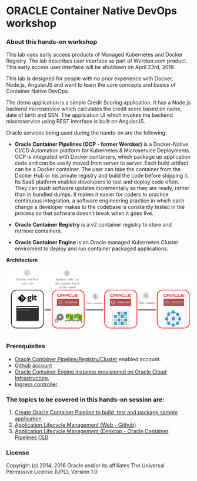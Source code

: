 # ORACLE Container Native DevOps workshop #

### About this hands-on workshop ###

This lab uses early access products of Managed Kubernetes and Docker Registry. The lab describes user interface as part of Wercker.com product. This early access user interface will be shutdown on April 23rd, 2018.

This lab is designed for people with no prior experience with Docker, Node.js, AngularJS and want to learn the core concepts and basics of Container Native DevOps. 

The demo application is a simple Credit Scoring application. It has a Node.js backend microservice which calculates the credit score based on name, date of birth and SSN. The application UI which invokes the backend miscroservice using REST interface is built on AngularJS.

Oracle services being used during the hands-on are the following:

+ **Oracle Container Pipelines (OCP - former Wercker)** is a Docker-Native CI/CD  Automation platform for Kubernetes & Microservice Deployments. OCP is integrated with Docker containers, which package up application code and can be easily moved from server to server. Each build artifact can be a Docker container. The user can take the container from the Docker Hub or his private registry and build the code before shipping it. Its SaaS platform enables developers to test and deploy code often. They can push software updates incrementally as they are ready, rather than in bundled dumps. It makes it easier for coders to practice continuous integration, a software engineering practice in which each change a developer makes to the codebase is constantly tested in the process so that software doesn’t break when it goes live.
+ **Oracle Container Registry** is a v2 container registry to store and retrieve containers.

+ **Oracle Container Engine** is an Oracle managed Kubernetes Cluster enviroment to deploy and run container packaged applications.

**Architecture**

![](images/oracle.container.native.png)

### Prerequisites ###

- [Oracle Container Pipeline/Registry/Cluster](https://app.wercker.com) enabled account.
- [Github account](sign.up.github.md)
- [Oracle Container Engine instance provisioned on Oracle Cloud Infrastructure.](FastStartSettingUpContainerNative_v3.pdf)
- [Ingress controller](setup.ingress.controller.md)

### The topics to be covered in this hands-on session are: ###

1. [Create Oracle Container Pipeline to build, test and package sample application](sample.app.pipeline.md)
2. [Application Lifecycle Management (Web - Github)](change.application.web.md)
3. [Application Lifecycle Management (Desktop - Oracle Container Pipelines CLI)](change.application.desktop.md)

### License ###
Copyright (c) 2014, 2016 Oracle and/or its affiliates
The Universal Permissive License (UPL), Version 1.0
